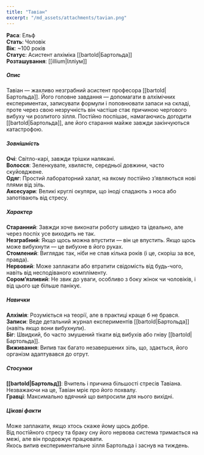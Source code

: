 ```yaml
---
title: "Тавіан"
excerpt: "/md_assets/attachments/tavian.png"
---
```


**Раса**: Ельф  
**Стать**: Чоловік  
**Вік**: ~100 років  
**Статус**: Асистент алхіміка [[bartold|Бартольда]]  
**Розташування**: [[illium|Ілліум]]  

##### Опис

Тавіан — жахливо незграбний асистент професора [[bartold|Бартольда]]. Його головне завдання — допомагати в алхімічних експериментах, записувати формули і поповнювати запаси на складі, проте через свою незручність він частіше стає причиною чергового вибуху чи розлитого зілля. Постійно поспішає, намагаючись догодити [[bartold|Бартольда]], але його старання майже завжди закінчуються катастрофою.

##### Зовнішність  
**Очі**: Світло-карі, завжди трішки налякані.  
**Волосся**: Зеленкувате, хвилясте, середньої довжини, часто скуйовджене.  
**Одяг**: Простий лабораторний халат, на якому постійно з’являються нові плями від зіль.  
**Аксесуари**: Великі круглі окуляри, що іноді спадають з носа або запотівають від стресу.  

##### Характер
  
**Старанний**: Завжди хоче виконати роботу швидко та ідеально, але через поспіх усе виходить не так.  
**Незграбний**: Якщо щось можна впустити — він це впустить. Якщо щось може вибухнути — це вибухне в його руках.  
**Стомлений**: Виглядає так, ніби не спав кілька років (і це, скоріш за все, правда).  
**Нервовий**: Може заплакати або втратити свідомість від будь-чого, навіть від несподіваного компліменту.  
**Сором’язливий**: Не звик до уваги, особливо з боку жінок чи чоловіків, і від цього ще більше панікує.  

##### Навички

**Алхімія**: Розуміється на теорії, але в практиці краще б не брався.  
**Записи**: Веде детальний журнал експериментів [[bartold|Бартольда]] (навіть якщо вони вибухнули).  
**Біг**: Швидкий, бо часто змушений тікати від вибухів або гніву [[bartold|Бартольда]].  
**Виживання**: Випив так багато незавершених зіль, що, здається, його організм адаптувався до отрут.  

##### Стосунки
**[[bartold|Бартольд]]**: Вчитель і причина більшості стресів Тавіана. Незважаючи на це, Тавіан мріє про його похвалу.  
**Гравці**: Максимально вдячний що випросили для нього вихідні.  

##### Цікаві факти
Може заплакати, якщо хтось скаже йому щось добре.  
Від постійного стресу та браку сну його нервова система тримається на межі, але він продовжує працювати.  
Якось випив експериментальне зілля Бартольда і заснув на тиждень.  
